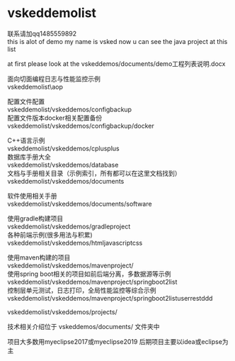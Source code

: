 # vskeddemolist

联系请加qq1485559892  
this is alot of demo my name is vsked now u can see the java   project at this list  

at first please look at the vskeddemos/documents/demo工程列表说明.docx  

面向切面编程日志与性能监控示例  
vskeddemolist\aop

配置文件配置  
vskeddemolist/vskeddemos/configbackup  
配置文件版本docker相关配置备份  
vskeddemolist/vskeddemos/configbackup/docker  

C++语言示例  
vskeddemolist/vskeddemos/cplusplus  
数据库手册大全  
vskeddemolist/vskeddemos/database  
文档与手册相关目录（示例索引，所有都可以在这里文档找到）  
vskeddemolist/vskeddemos/documents  

软件使用相关手册  
vskeddemolist/vskeddemos/documents/software  

使用gradle构建项目  
vskeddemolist/vskeddemos/gradleproject  
各种前端示例(很多用法与积累)  
vskeddemolist/vskeddemos/htmljavascriptcss  

使用maven构建的项目  
vskeddemolist/vskeddemos/mavenproject/  
使用spring boot相关的项目如前后端分离，多数据源等示例  
vskeddemolist/vskeddemos/mavenproject/springboot2list  
控制层单元测试，日志打印，全局性能监控等综合示例  
vskeddemolist/vskeddemos/mavenproject/springboot2listuserrestddd  

vskeddemolist/vskeddemos/projects/  

技术相关介绍位于
vskeddemos/documents/
文件夹中

项目大多数用myeclipse2017或myeclipse2019
后期项目主要以idea或eclipse为主  
